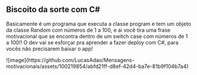 ## Biscoito da sorte com C#
<p>Basicamente é um programa que executa a classe program e tem um objeto da classe Random com números de 1 a 100, e ai você tira uma frase motivacional que se encontra dentro de um switch case com números de 1 a 100!! O dev vai se esforçar pra 
aprender a fazer deploy com C#, para vocês não precisarem baixar o app!</p>
![image](https://github.com/LucasAdao/Mensagens-motivacionais/assets/100219854/abfd21ff-d8ef-42d4-ba7e-81b9f104b7a4)


